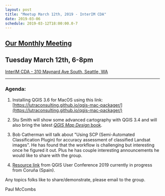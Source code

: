 ```yaml
---
layout: post
title: "Meetup March 12th, 2019 - InterIM CDA"
date: 2019-03-06
schedule: 2019-03-12T18:00:00.0-7
---
```

## [Our Monthly Meeting](https://www.meetup.com/Puget-Sound-QGIS-Users-Group/events/258432028/?rv=ea2_v2)
## Tuesday March 12th, 6-8pm

[InterIM CDA - 310 Maynard Ave South, Seattle, WA](https://www.openstreetmap.org/?mlat=47.599777&mlon=-122.324669#map=18/47.59957/-122.32641)

---

### Agenda: ###

1. Installing QGIS 3.6 for MacOS using this link: [https://lutraconsulting.github.io/qgis-mac-packager/](https://lutraconsulting.github.io/qgis-mac-packager/)

2. Stu Smith will show some advanced cartography with QGIS 3.4 and will also bring the latest [_QGIS Map Design_ book](https://www.amazon.com/dp/0998547743/).

3. Bob Catherman will talk about "Using SCP (Semi-Automated Classification Plugin) for accuracy assessment of classified Landsat images". He has found that the workflow is challenging but interesting once he figured it out. Plus he has couple interesting announcements he would like to share with the group.

4. [Resource link](https://drive.google.com/file/d/1TNqZowEsx1VHds-XpDGV-UvznA9sWYQk/view) from QGIS User Conference 2019 currently in progress from Coruña (Spain).

Any topics folks like to share/demonstrate, please email to the group.

Paul McCombs
